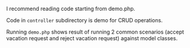 I recommend reading code starting from demo.php.

Code in `controller` subdirectory is demo for CRUD operations.

Running `demo.php` shows result of running 2 common scenarios (accept vacation request and reject vacation request) against model classes.
